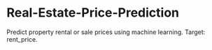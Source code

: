 # Real-Estate-Price-Prediction
Predict property rental or sale prices using machine learning. Target: rent_price.
